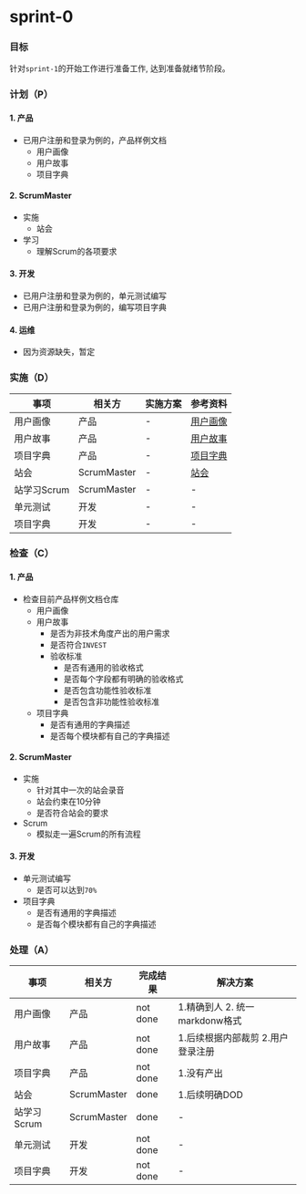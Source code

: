 # sprint-0

### 目标

针对`sprint-1`的开始工作进行准备工作, 达到准备就绪节阶段。

### 计划（P）

#### 1. 产品

* 已用户注册和登录为例的，产品样例文档
	* 用户画像
	* 用户故事
	* 项目字典

#### 2. ScrumMaster
	
* 实施
	* 站会
* 学习
	* 理解Scrum的各项要求

#### 3. 开发

* 已用户注册和登录为例的，单元测试编写
* 已用户注册和登录为例的，编写项目字典

#### 4. 运维

* 因为资源缺失，暂定

### 实施（D）

| 事项 | 相关方 | 实施方案 | 参考资料 |
| ---- | ---- | ---- | ---- |
| 用户画像 | 产品 | - | [用户画像](https://github.com/marmot-cn/cicd/blob/main/%E6%96%B9%E6%A1%88%E5%AE%9E%E6%96%BD/%E9%98%B6%E6%AE%B5-2/sample/avatar.md) |
| 用户故事 | 产品 | - | [用户故事](https://github.com/marmot-cn/cicd/blob/main/%E6%96%B9%E6%A1%88%E5%AE%9E%E6%96%BD/%E9%98%B6%E6%AE%B5-2/sample/story.md) |
| 项目字典 | 产品 | - | [项目字典](https://github.com/marmot-cn/cicd/blob/main/%E6%96%B9%E6%A1%88%E5%AE%9E%E6%96%BD/%E9%98%B6%E6%AE%B5-2/sample/dictionary.md) |
| 站会  | ScrumMaster | - | [站会](https://github.com/marmot-cn/cicd/blob/main/%E6%96%B9%E6%A1%88%E5%AE%9E%E6%96%BD/%E9%98%B6%E6%AE%B5-2/scrum/dailyScrm.md) |
| 站学习Scrum  | ScrumMaster | - | - |
| 单元测试  | 开发 | - | - |
| 项目字典  | 开发 | - | - |

### 检查（C）

#### 1. 产品

* 检查目前产品样例文档仓库
	* 用户画像
	* 用户故事
		* 是否为非技术角度产出的用户需求
		* 是否符合`INVEST`
		* 验收标准
			* 是否有通用的验收格式
			* 是否每个字段都有明确的验收格式
			* 是否包含功能性验收标准
			* 是否包含非功能性验收标准
	* 项目字典
		* 是否有通用的字典描述
		* 是否每个模块都有自己的字典描述

#### 2. ScrumMaster
	
* 实施
	* 针对其中一次的站会录音
	* 站会约束在10分钟
	* 是否符合站会的要求
* Scrum
	* 模拟走一遍Scrum的所有流程

#### 3. 开发

* 单元测试编写
	* 是否可以达到`70%`
* 项目字典
	* 是否有通用的字典描述
	* 是否每个模块都有自己的字典描述

### 处理（A）

| 事项 | 相关方 | 完成结果 | 解决方案 |
| ---- | ---- | ---- | ---- |
| 用户画像 | 产品 | not done | 1.精确到人 2. 统一markdonw格式 |
| 用户故事 | 产品 | not done | 1.后续根据内部裁剪 2.用户登录注册 |
| 项目字典 | 产品 | not done | 1.没有产出 |
| 站会  | ScrumMaster | done | 1.后续明确DOD |
| 站学习Scrum  | ScrumMaster | done | - |
| 单元测试 | 开发 | not done | - |
| 项目字典 | 开发 | not done | - |


